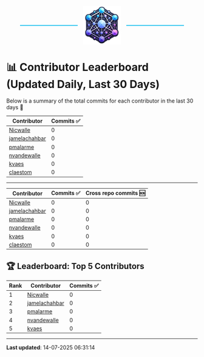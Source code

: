 <p align="center">
  <span style="display: inline-block; width: 30%; border-top: 2px solid #1bbfed; vertical-align: middle;"></span>
  <img src="../logo/belengexplogo.png" alt="Innersource Logo" style="width:20%; vertical-align: middle; margin: 0 10px;" />
  <span style="display: inline-block; width: 30%; border-top: 2px solid #1bbfed; vertical-align: middle;"></span>
</p> 

# 📊 Contributor Leaderboard (Updated Daily, Last 30 Days)

Below is a summary of the total commits for each contributor in the last 30 days 🚀

| Contributor  | Commits ✅ | 
|-------------| --------|
| [Nicwalle](https://github.com/Nicwalle) | 0 | 
| [jamelachahbar](https://github.com/jamelachahbar) | 0 | 
| [pmalarme](https://github.com/pmalarme) | 0 | 
| [nvandewalle](https://github.com/nvandewalle) | 0 | 
| [kvaes](https://github.com/kvaes) | 0 | 
| [claestom](https://github.com/claestom) | 0 | 

----

| Contributor  | Commits ✅ | Cross  repo commits 🆘 |
|-------------| --------| --------|
| [Nicwalle](https://github.com/Nicwalle) | 0 | 0 | 
| [jamelachahbar](https://github.com/jamelachahbar) | 0 | 0 | 
| [pmalarme](https://github.com/pmalarme) | 0 | 0 | 
| [nvandewalle](https://github.com/nvandewalle) | 0 | 0 | 
| [kvaes](https://github.com/kvaes) | 0 | 0 | 
| [claestom](https://github.com/claestom) | 0 | 0 | 

## 🏆 Leaderboard: Top 5 Contributors 

| Rank | Contributor | Commits ✅ |
|------|-------------|---------|
| 1 | [Nicwalle](https://github.com/Nicwalle) | 0 |
| 2 | [jamelachahbar](https://github.com/jamelachahbar) | 0 |
| 3 | [pmalarme](https://github.com/pmalarme) | 0 |
| 4 | [nvandewalle](https://github.com/nvandewalle) | 0 |
| 5 | [kvaes](https://github.com/kvaes) | 0 |

----

**Last updated**: 14-07-2025 06:31:14